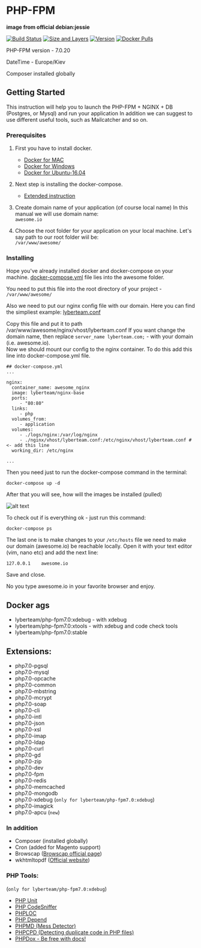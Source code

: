 # PHP-FPM

 **image from official debian:jessie**

   [![Build Status](https://travis-ci.org/lyberteam/php-fpm7.0.png?branch=master)](https://travis-ci.org/lyberteam/php-fpm7.0)
   [![Size and Layers](https://images.microbadger.com/badges/image/lyberteam/php-fpm7.0.svg?branch=master)](https://microbadger.com/images/lyberteam/php-fpm7.0)
   [![Version](https://images.microbadger.com/badges/version/lyberteam/php-fpm7.0.svg)](https://microbadger.com/images/lyberteam/php-fpm7.0)
   [![Docker Pulls](https://img.shields.io/docker/pulls/lyberteam/php-fpm7.0.svg)](https://hub.docker.com/r/lyberteam/php-fpm7.0)

  PHP-FPM version - 7.0.20

  DateTime - Europe/Kiev

  Composer installed globally

## Getting Started
This instruction will help you to launch the PHP-FPM + NGINX + DB (Postgres, or Mysql) and run your application
In addition we can suggest to use different useful tools, such as Mailcatcher and so on.

### Prerequisites
 1. First you have to install docker.
    * [Docker for MAC](https://docs.docker.com/docker-for-mac/install/)
    * [Docker for Windows](https://docs.docker.com/docker-for-windows/install/)
    * [Docker for Ubuntu-16.04](https://www.digitalocean.com/community/tutorials/how-to-install-and-use-docker-on-ubuntu-16-04)

 2. Next step is installing the docker-compose.
    * [Extended instruction](https://docs.docker.com/compose/install/)
 3. Create domain name of your application (of course local name)
    In this manual we will use domain name: \
    `awesome.io`
 4. Choose the root folder for your application on your local machine.
    Let's say path to our root folder wiil be: \
    `/var/www/awesome/`

### Installing
Hope you've already installed docker and docker-compose on your machine.
[docker-compose.yml](https://github.com/lyberteam/php-fpm7.0/tree/master/awesome/docker-compose.yml) file lies into the awesome folder.

You need to put this file into the root directory of your project - `/var/www/awesome/`

Also we need to put our nginx config file with our domain.
Here you can find the simpliest example: [lyberteam.conf](https://github.com/lyberteam/php-fpm7.0/tree/master/awesome/lyberteam.conf)

Copy this file and put it to path /var/www/awesome/nginx/vhost/lyberteam.conf
If you want change the domain name, then replace `server_name lyberteam.com;` -  with your domain (i.e. awesome.io). \
Now we should mount our config to the nginx container. To do this add this line into docker-compose.yml file.

```
## docker-compose.yml
...

nginx:
  container_name: awesome_nginx
  image: lyberteam/nginx-base
  ports:
     - "80:80"
  links:
     - php
  volumes_from:
     - application
  volumes:
     - ./logs/nginx:/var/log/nginx
     - ./nginx/vhost/lyberteam.conf:/etc/nginx/vhost/lyberteam.conf # <- add this line
  working_dir: /etc/nginx

...
```


Then you need just to run the docker-compose command in the terminal:
```
docker-compose up -d
```

After that you will see, how will the images be installed (pulled)

![alt text](https://github.com/lyberteam/php-fpm7.0/raw/master/docs/images/pulling.png "Pulling the containers")

To check out if is everything ok - just run this command:
```
docker-compose ps
```


The last one is to make changes to your `/etc/hosts` file
we need to make our domain (awesome.io) be reachable locally.
Open it with your text editor (vim, nano etc) and add the next line:
```
127.0.0.1    awesome.io
```
Save and close.

No you type awesome.io in your favorite browser and enjoy.

## Docker ags
 * lyberteam/php-fpm7.0:xdebug - with xdebug
 * lyberteam/php-fpm7.0:xtools - with xdebug and code check tools
 * lyberteam/php-fpm7.0:stable

## Extensions:

 * php7.0-pgsql
 * php7.0-mysql
 * php7.0-opcache
 * php7.0-common
 * php7.0-mbstring
 * php7.0-mcrypt
 * php7.0-soap
 * php7.0-cli
 * php7.0-intl
 * php7.0-json
 * php7.0-xsl
 * php7.0-imap
 * php7.0-ldap
 * php7.0-curl
 * php7.0-gd
 * php7.0-zip
 * php7.0-dev
 * php7.0-fpm
 * php7.0-redis
 * php7.0-memcached
 * php7.0-mongodb
 * php7.0-xdebug (`only for lyberteam/php-fpm7.0:xdebug`)
 * php7.0-imagick
 * php7.0-apcu (`new`)

### In addition

 * Composer (installed globally)
 * Cron (added for Magento support)
 * Browscap ([Browscap official page](http://browscap.org/))
 * wkhtmltopdf ([Official website](https://wkhtmltopdf.org/))

### PHP Tools:
(`only for lyberteam/php-fpm7.0:xdebug`)
 * [PHP Unit](https://phpunit.de/)
 * [PHP CodeSniffer](https://www.squizlabs.com/php-codesniffer)
 * [PHPLOC](https://inviqa.com/blog/phploc-php-lines-code)
 * [PHP Depend](https://pdepend.org/)
 * [PHPMD (Mess Detector)](https://phpmd.org/)
 * [PHPCPD (Detecting duplicate code in PHP files)](http://www.codediesel.com/tools/detecting-duplicate-code-in-php-files/)
 * [PHPDox - Be free with docs!](http://phpdox.de/)



